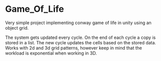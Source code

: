 # Game_Of_Life


Very simple project implementing conway game of life in unity using an object grid.

The system gets updated every cycle. On the end of each cycle a copy is stored in a list.
The new cycle updates the cells based on the stored data. Works with 2d and 3d grid patterns, however keep in mind 
that the workload is exponential when working in 3D.
